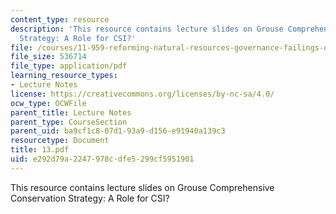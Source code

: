 ```yaml
---
content_type: resource
description: 'This resource contains lecture slides on Grouse Comprehensive Conservation
  Strategy: A Role for CSI?'
file: /courses/11-959-reforming-natural-resources-governance-failings-of-scientific-rationalism-and-alternatives-for-building-common-ground-january-iap-2007/e292d79a2247978cdfe5299cf5951901_13.pdf
file_size: 536714
file_type: application/pdf
learning_resource_types:
- Lecture Notes
license: https://creativecommons.org/licenses/by-nc-sa/4.0/
ocw_type: OCWFile
parent_title: Lecture Notes
parent_type: CourseSection
parent_uid: ba9cf1c8-07d1-93a9-d156-e91940a139c3
resourcetype: Document
title: 13.pdf
uid: e292d79a-2247-978c-dfe5-299cf5951901
---
```

This resource contains lecture slides on Grouse Comprehensive Conservation Strategy: A Role for CSI?